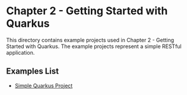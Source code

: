 # Chapter 2 - Getting Started with Quarkus
This directory contains example projects used in Chapter 2 - Getting Started with Quarkus. The example projects represent a simple RESTful application.

## Examples List
- [Simple Quarkus Project](chapter-2-simple-project/)